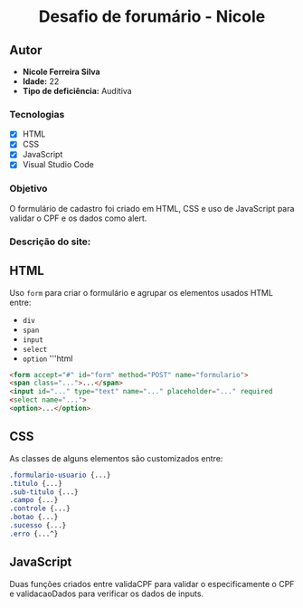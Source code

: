 <h1 align="center">
Desafio de forumário - Nicole
</h1>

## Autor

- **Nicole Ferreira Silva**
- **Idade:** 22 
- **Tipo de deficiência:** Auditiva

### Tecnologias
- [x] HTML
- [x] CSS
- [x] JavaScript
- [x] Visual Studio Code

### Objetivo
O formulário de cadastro foi criado em HTML, CSS e uso de JavaScript para validar o CPF e os dados como alert.

### Descrição do site:

## HTML
Uso <tag> `form` para criar o formulário e agrupar os elementos usados HTML entre:
- `div`
- `span`
- `input`
- `select`
- `option`
'''html

```html
<form accept="#" id="form" method="POST" name="formulario">
<span class="...">...</span>
<input id="..." type="text" name="..." placeholder="..." required
<select name="...">
<option>...</option>
```

## CSS
As classes de alguns elementos são customizados entre:
 ```css
.formulario-usuario {...}
.titulo {...}
.sub-titulo {...}
.campo {...}
.controle {...}
.botao {...}
.sucesso {...}
.erro {...^}
```

## JavaScript
Duas funções criados entre validaCPF para validar o especificamente o CPF e validacaoDados para verificar os dados de inputs.

